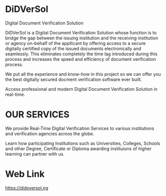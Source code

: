 # DiDVerSol
Digital Document Verification Solution

DiDVerSol is a Digital Document Verification Solution
whose function is to bridge the gap between the issuing
institution and the receiving institution or agency 
on-behalf of the appllicant by offering access to a secure 
digitally certified copy of the issued documents electronically
and seamlessly. This eliminates completely the time lag introduced
 during this process and increases the speed and efficiency of
document verification process.

We put all the experience and know-how in this project so we can 
offer you the best digitally secured docment verification software
ever built.

Access professional and modern Digital Document Verification Solution
in real-time.

# OUR SERVICES
We provide Real-Time Digital Verification Services to various institutions
and verification agencies across the globe.

Learn how participating Institutions such as Universities, Colleges, 
Schools and other Degree, Certificate or Diploma awarding instituions 
of higher learning can partner with us.

# Web Link
https://didoversol.ng

